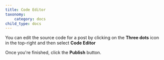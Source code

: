 ```yaml
---
title: Code Editor
taxonomy:
    category: docs
child_type: docs
---
```


You can edit the source code for a post by clicking on the **Three dots** icon in the top-right and then select **Code Editor**



Once you're finished, click the **Publish** button.

